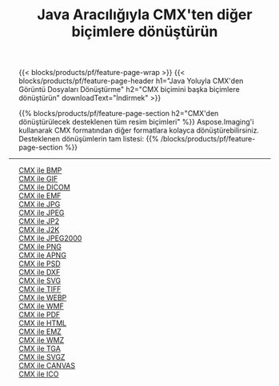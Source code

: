 ﻿---
title: Java Aracılığıyla CMX'ten diğer biçimlere dönüştürün 
weight: 3920
url: /tr/java/conversion/from/cmx 
lang: tr
langdirlevel: 2
locales: zh-hans,ja,it,ru,de,es,fr,nl,id,lt,pl,pt,vi,tr,ko,zh-hant,ar,hi,th,sv,cs,uk,he
description: Aspose.Imaging'i kullanarak CMX biçimini kolayca başka biçimlere dönüştürebilirsiniz
---

{{< blocks/products/pf/feature-page-wrap >}}
{{< blocks/products/pf/feature-page-header h1="Java Yoluyla CMX'den Görüntü Dosyaları Dönüştürme" h2="CMX biçimini başka biçimlere dönüştürün" downloadText="İndirmek" >}}


{{% blocks/products/pf/feature-page-section  h2="CMX'den dönüştürülecek desteklenen tüm resim biçimleri" %}}
Aspose.Imaging'i kullanarak CMX formatından diğer formatlara kolayca dönüştürebilirsiniz.
<br/>
Desteklenen dönüşümlerin tam listesi:
{{% /blocks/products/pf/feature-page-section %}}
<div class="container-fluid productfamilypage bg-gray">
    <div class="convertypes bg-gray agp-content section">
        <div class="container">
		<hr style="margin-left:-20px;"/>
		<div class="row other-converters">
		    <div class='col-md-2 other-converter remove-lp remove-rp'><a href="/imaging/tr/java/conversion/cmx-to-bmp" >CMX ile BMP</a></div><div class='col-md-2 other-converter remove-lp remove-rp'><a href="/imaging/tr/java/conversion/cmx-to-gif" >CMX ile GIF</a></div><div class='col-md-2 other-converter remove-lp remove-rp'><a href="/imaging/tr/java/conversion/cmx-to-dicom" >CMX ile DICOM</a></div><div class='col-md-2 other-converter remove-lp remove-rp'><a href="/imaging/tr/java/conversion/cmx-to-emf" >CMX ile EMF</a></div><div class='col-md-2 other-converter remove-lp remove-rp'><a href="/imaging/tr/java/conversion/cmx-to-jpg" >CMX ile JPG</a></div><div class='col-md-2 other-converter remove-lp remove-rp'><a href="/imaging/tr/java/conversion/cmx-to-jpeg" >CMX ile JPEG</a></div><div class='col-md-2 other-converter remove-lp remove-rp'><a href="/imaging/tr/java/conversion/cmx-to-jp2" >CMX ile JP2</a></div><div class='col-md-2 other-converter remove-lp remove-rp'><a href="/imaging/tr/java/conversion/cmx-to-j2k" >CMX ile J2K</a></div><div class='col-md-2 other-converter remove-lp remove-rp'><a href="/imaging/tr/java/conversion/cmx-to-jpeg2000" >CMX ile JPEG2000</a></div><div class='col-md-2 other-converter remove-lp remove-rp'><a href="/imaging/tr/java/conversion/cmx-to-png" >CMX ile PNG</a></div><div class='col-md-2 other-converter remove-lp remove-rp'><a href="/imaging/tr/java/conversion/cmx-to-apng" >CMX ile APNG</a></div><div class='col-md-2 other-converter remove-lp remove-rp'><a href="/imaging/tr/java/conversion/cmx-to-psd" >CMX ile PSD</a></div><div class='col-md-2 other-converter remove-lp remove-rp'><a href="/imaging/tr/java/conversion/cmx-to-dxf" >CMX ile DXF</a></div><div class='col-md-2 other-converter remove-lp remove-rp'><a href="/imaging/tr/java/conversion/cmx-to-svg" >CMX ile SVG</a></div><div class='col-md-2 other-converter remove-lp remove-rp'><a href="/imaging/tr/java/conversion/cmx-to-tiff" >CMX ile TIFF</a></div><div class='col-md-2 other-converter remove-lp remove-rp'><a href="/imaging/tr/java/conversion/cmx-to-webp" >CMX ile WEBP</a></div><div class='col-md-2 other-converter remove-lp remove-rp'><a href="/imaging/tr/java/conversion/cmx-to-wmf" >CMX ile WMF</a></div><div class='col-md-2 other-converter remove-lp remove-rp'><a href="/imaging/tr/java/conversion/cmx-to-pdf" >CMX ile PDF</a></div><div class='col-md-2 other-converter remove-lp remove-rp'><a href="/imaging/tr/java/conversion/cmx-to-html" >CMX ile HTML</a></div><div class='col-md-2 other-converter remove-lp remove-rp'><a href="/imaging/tr/java/conversion/cmx-to-emz" >CMX ile EMZ</a></div><div class='col-md-2 other-converter remove-lp remove-rp'><a href="/imaging/tr/java/conversion/cmx-to-wmz" >CMX ile WMZ</a></div><div class='col-md-2 other-converter remove-lp remove-rp'><a href="/imaging/tr/java/conversion/cmx-to-tga" >CMX ile TGA</a></div><div class='col-md-2 other-converter remove-lp remove-rp'><a href="/imaging/tr/java/conversion/cmx-to-svgz" >CMX ile SVGZ</a></div><div class='col-md-2 other-converter remove-lp remove-rp'><a href="/imaging/tr/java/conversion/cmx-to-canvas" >CMX ile CANVAS</a></div><div class='col-md-2 other-converter remove-lp remove-rp'><a href="/imaging/tr/java/conversion/cmx-to-ico" >CMX ile ICO</a></div>
                </div>
        </div>
    </div>
</div>
<br/>

